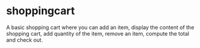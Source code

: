 # shoppingcart
A basic shopping cart where you can add an item, display the content of the shopping cart, add quantity of the item, remove an item, compute the total and check out.

